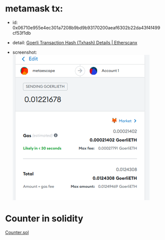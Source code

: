 # metamask tx:

- id: 0x06710e955e4ec301a7208b9bd9b93170200aeaf6302b22da43f4f499cf53f1db

- detail: [Goerli Transaction Hash (Txhash) Details | Etherscanx](https://goerli.etherscan.io/tx/0x06710e955e4ec301a7208b9bd9b93170200aeaf6302b22da43f4f499cf53f1db)

- screenshot:
![tx](tx.png)

# Counter in solidity
[Counter.sol](./Counter.sol)
